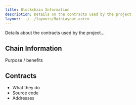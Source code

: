 ```yaml
---
title: Blockchain Information
description: Details on the contracts used by the project
layout: ../../layouts/MainLayout.astro
---
```


Details about the contracts used by the project...

## Chain Information 
Purpose / benefits 

## Contracts 

- What they do 
- Source code 
- Addresses  
